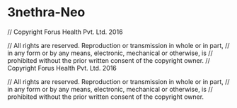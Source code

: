 # 3nethra-Neo

// Copyright Forus Health Pvt. Ltd. 2016
 
// All rights are reserved. Reproduction or transmission in whole or in part,
// in any form or by any means, electronic, mechanical or otherwise, is
// prohibited without the prior written consent of the copyright owner.
// Copyright Forus Health Pvt. Ltd. 2016
 
// All rights are reserved. Reproduction or transmission in whole or in part,
// in any form or by any means, electronic, mechanical or otherwise, is
// prohibited without the prior written consent of the copyright owner.
